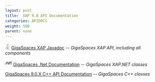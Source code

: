 ```yaml
---
layout: post
title:  XAP 9.0 API Documentation
categories: APIDOCS
weight: 500
parent: none
---
```




![](/attachment_files/logos/java_icon.gif) [GigaSpaces XAP Javadoc](http://www.gigaspaces.com/docs/JavaDoc9.0/index.html) -- _GigaSpaces XAP API, including all components_

![](/attachment_files/logos/icon_dotnet.gif) [GigaSpaces .Net Documentation](http://www.gigaspaces.com/docs/dotnetdocs9.0) -- _GigaSpaces XAP.NET classes_

[GigaSpaces 9.0.X C+\+ API Documentation](http://www.gigaspaces.com/docs/cppdocs9.0) -- _GigaSpaces C+\+ classes_

